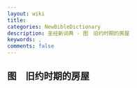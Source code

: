 ```yaml
---
layout: wiki
title: 
categories: NewBibleDictionary
description: 圣经新词典 - 图　旧约时期的房屋
keywords: , 
comments: false
---
```


## 图　旧约时期的房屋












